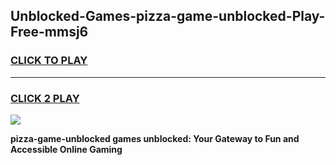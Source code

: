 
## Unblocked-Games-pizza-game-unblocked-Play-Free-mmsj6
<h3>
<a href="https://premium76.site?title=pizza-game-unblocked&ref=19M">CLICK TO PLAY</a></h3>
<hr>

<h3>
<a href="https://premium76.site?title=pizza-game-unblocked&ref=19M">CLICK 2 PLAY</a>
  
</h3>

<a href="https://premium76.site?title=pizza-game-unblocked&ref=19M"><img src="https://clearcache.store/games.png"></a>


**pizza-game-unblocked games unblocked: Your Gateway to Fun and Accessible Online Gaming**
